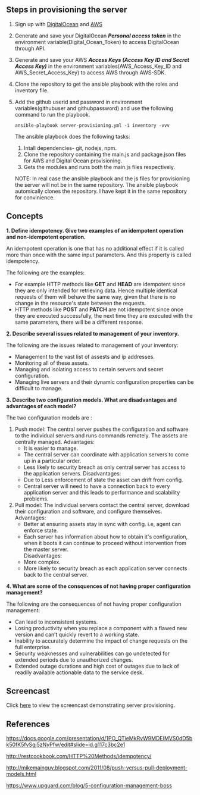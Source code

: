 ## Steps in provisioning the server
1. Sign up with [DigitalOcean](https://www.digitalocean.com/) and [AWS](https://aws.amazon.com/)

2. Generate and save your DigitalOcean ***Personal access token*** in the environment variable(Digital_Ocean_Token) to access DigitalOcean through API.

3. Generate and save your AWS ***Access Keys (Access Key ID and Secret Access Key)*** in the environment variables(AWS_Access_Key_ID and AWS_Secret_Access_Key) to access AWS through AWS-SDK.

4. Clone the repository to get the ansible playbook with the roles and inventory file.

5. Add the github userid and password in environment variables(githubuser and githubpassword) and use the following command to run the playbook.
   ```
   ansible-playbook server-provisioning.yml -i inventory -vvv
   ```
   The ansible playbook does the following tasks:
   1. Intall  dependencies- git, nodejs, npm.
   2. Clone the repository containing the main.js and package.json files for AWS and Digital Ocean provisioning.
   3. Gets the modules and runs both the main.js files respectively.
   
   NOTE: In real case the ansible playbook and the js files for provisioning the server will not be in the same
   repository. The ansible playbook automically clones the repository. I have kept it in the same repository for                convinience.

## Concepts

**1. Define idempotency. Give two examples of an idempotent operation and non-idempotent operation.**

   An idempotent operation is one that has no additional effect if it is called more than once with the same input              parameters. And this property is called idempotency. 
   
   The following are the examples:
   * For example HTTP methods like **GET** and **HEAD** are idempotent since they are only intended for retrieving data.          Hence multiple identical requests of them will behave the same way, given that there is no change in the resource's          state between the requests.
   * HTTP methods like **POST** and **PATCH** are not idempotent since once they are executed successfully, the next time          they are executed with the same parameters, there will be a different response.

**2. Describe several issues related to management of your inventory.**
   
   The following are the issues related to management of your inventory:
   * Management to the vast list of assests and ip addresses.
   * Monitoring all of these assets.
   * Managing and isolating access to certain servers and secret configuration.
   * Managing live servers and their dynamic configuration properties can be difficult to manage.
   
**3. Describe two configuration models. What are disadvantages and advantages of each model?**

   The two configuration models are :
   1. Push model: The central server pushes the configuration and software to the individual servers and runs commands             remotely. The assets are centrally managed.
      Advantages:
      * It is easier to manage.
      * The central server can coordinate with application servers to come up in a particular order.
      * Less likely to security breach as only central server has access to the application servers.
      Disadvantages:
      * Due to Less enforcement of state the asset can drift from config.
      * Central server will need to have a connection back to every application server and this leads to performance and             scalability problems.
   2. Pull model: The individual servers contact the central server, download their configuration and software, and configure       themselves.
      Advantages:
      * Better at ensuring assets stay in sync with config. i.e, agent can enforce state.
      * Each server has information about how to obtain it's configuration, when it boots it can continue to proceed without         intervention from the master server.   
      Disadvantages:
      * More complex.
      * More likely to security breach as each application server connects back to the central server.

**4. What are some of the consquences of not having proper configuration management?**

   The following are the consequences of not having proper configuration management:
   * Can lead to inconsistent systems.
   * Losing productivity when you replace a component with a flawed new version and can’t quickly revert to a working state.
   * Inability to accurately determine the impact of change requests on the full enterprise.
   * Security weaknesses and vulnerabilities can go undetected for extended periods due to unauthorized changes.
   * Extended outage durations and high cost of outages due to lack of readily available actionable data to the service desk.
   
## Screencast
Click [here](https://youtu.be/uZDz7eqeJBg) to view the screencast demonstrating server provisioning.

## References
https://docs.google.com/presentation/d/1PO_QTieMkRvW9MDEIMVS0dD5bk50fK5fvSgj5zNyPfw/edit#slide=id.g117c3bc2e1

http://restcookbook.com/HTTP%20Methods/idempotency/

http://mikemainguy.blogspot.com/2011/08/push-versus-pull-deployment-models.html

https://www.upguard.com/blog/5-configuration-management-boss

